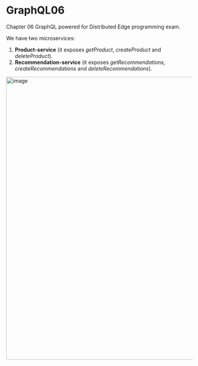 # GraphQL06
Chapter 06 GraphQL powered for Distributed Edge programming exam.

We have two microservices:

1. **Product-service** (it exposes *getProduct*, *createProduct* and *deleteProduct*).
2. **Recommendation-service** (it exposes *getRecommendations*, *createRecommendations* and *deleteRecommendations*).

<img width="764" alt="image" src="https://github.com/AlfaSierra92/Microservices-with-Spring-Boot-and-Spring-Cloud-Third-Edition/assets/4050967/26de0a13-9937-4203-a404-d9bf64f2b16a">
